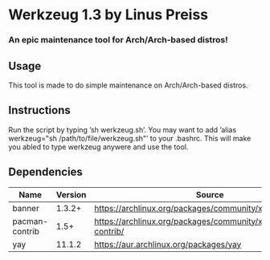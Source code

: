 # Werkzeug 1.3 by Linus Preiss
### An epic maintenance tool for Arch/Arch-based distros!

## Usage
This tool is made to do simple maintenance on Arch/Arch-based distros.


## Instructions
Run the script by typing ’sh werkzeug.sh’.
You may want to add ’alias werkzeug="sh /path/to/file/werkzeug.sh"’ to your .bashrc. This will make you abled to type werkzeug anywere and use the tool.


## Dependencies
| Name | Version | Source |
| --- | --- | --- |
| banner | 1.3.2+ | https://archlinux.org/packages/community/x86_64/banner/ |
| pacman-contrib | 1.5+ | https://archlinux.org/packages/community/x86_64/pacman-contrib/ |
| yay | 11.1.2 | https://aur.archlinux.org/packages/yay |
